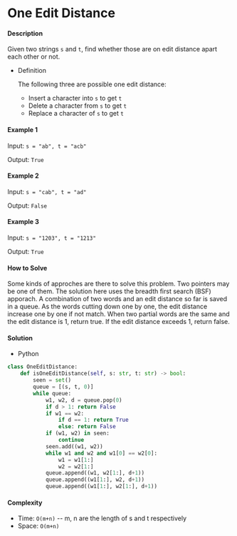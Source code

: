 # One Edit Distance

#### Description

Given two strings `s` and `t`, find whether those are on edit distance apart each other or not.

- Definition

    The following three are possible one edit distance:
    - Insert a character into `s` to get `t`
    - Delete a character from `s` to get `t`
    - Replace a character of `s` to get `t`

#### Example 1

Input: `s = "ab", t = "acb"`

Output: `True`

#### Example 2

Input: `s = "cab", t = "ad"`

Output: `False`

#### Example 3

Input: `s = "1203", t = "1213"`

Output: `True`

#### How to Solve

Some kinds of approches are there to solve this problem. Two pointers may be one of them. The solution here uses the breadth first search (BSF) apporach. A combination of two words and an edit distance so far is saved in a queue. As the words cutting down one by one, the edit distance increase one by one if not match. When two partial words are the same and the edit distance is 1, return true. If the edit distance exceeds 1, return false.

#### Solution

- Python

```python
class OneEditDistance:
    def isOneEditDistance(self, s: str, t: str) -> bool:
        seen = set()
        queue = [(s, t, 0)]
        while queue:
            w1, w2, d = queue.pop(0)
            if d > 1: return False
            if w1 == w2:
                if d == 1: return True
                else: return False
            if (w1, w2) in seen:
                continue
            seen.add((w1, w2))
            while w1 and w2 and w1[0] == w2[0]:
                w1 = w1[1:]
                w2 = w2[1:]
            queue.append((w1, w2[1:], d+1))
            queue.append((w1[1:], w2, d+1))
            queue.append((w1[1:], w2[1:], d+1))
```

#### Complexity

- Time: `O(m+n)` -- m, n are the length of s and t respectively
- Space: `O(m+n)`